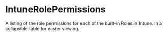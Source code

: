 # IntuneRolePermissions
A listing of the role permissions for each of the built-in Roles in Intune.  In a collapsible table for easier viewing. 
